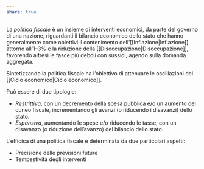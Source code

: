 ```yaml
---
share: true
---
```

La *politica fiscale* è un insieme di interventi economici, da parte del governo di una nazione, riguardanti il bilancio economico dello stato che hanno generalmente come obiettivi il contenimento dell’[[Inflazione|Inflazione]] attorno all’1–3% e la riduzione della [[Disoccupazione|Disoccupazione]], favorendo altresì le fasce più deboli con sussidi, agendo sulla domanda aggregata.

Sintetizzando la politica fiscale ha l’obiettivo di attenuare le oscillazioni del [[Ciclo economico|Ciclo economico]].

Può essere di due tipologie:
- *Restrittiva*, con un decremento della spesa pubblica e/o un aumento del cuneo fiscale, incrementando gli avanzi (o riducendo i disavanzi) dello stato.
- *Espansiva*, aumentando le spese e/o riducendo le tasse, con un disavanzo (o riduzione dell’avanzo) del bilancio dello stato.

L’efficica di una politica fiscale è determinata da due particolari aspetti:
- Precisione delle previsioni future
- Tempestività degli interventi
